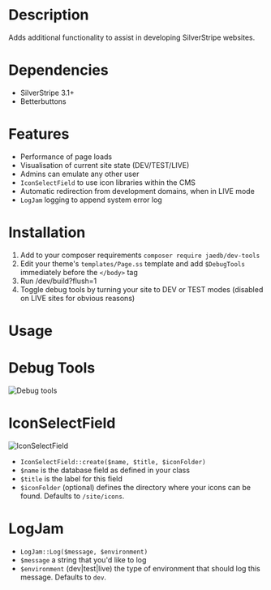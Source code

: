 Description
===

Adds additional functionality to assist in developing SilverStripe websites.


Dependencies
===

* SilverStripe 3.1+
* Betterbuttons


Features
===

* Performance of page loads
* Visualisation of current site state (DEV/TEST/LIVE)
* Admins can emulate any other user
* `IconSelectField` to use icon libraries within the CMS
* Automatic redirection from development domains, when in LIVE mode
* `LogJam` logging to append system error log


Installation
===

1. Add to your composer requirements `composer require jaedb/dev-tools`
2. Edit your theme's `templates/Page.ss` template and add `$DebugTools` immediately before the `</body>` tag
3. Run /dev/build?flush=1
4. Toggle debug tools by turning your site to DEV or TEST modes (disabled on LIVE sites for obvious reasons)


Usage
===

Debug Tools
====

![Debug tools](https://raw.githubusercontent.com/jaedb/dev-tools/master/source/screenshot-debugtools.jpg)


IconSelectField
====

![IconSelectField](https://raw.githubusercontent.com/jaedb/dev-tools/master/source/screenshot-iconselectfield.jpg)

* `IconSelectField::create($name, $title, $iconFolder)`
* `$name` is the database field as defined in your class
* `$title` is the label for this field
* `$iconFolder` (optional) defines the directory where your icons can be found. Defaults to `/site/icons`.

LogJam
====

* `LogJam::Log($message, $environment)`
* `$message` a string that you'd like to log
* `$environment` (dev|test|live) the type of environment that should log this message. Defaults to `dev`.

